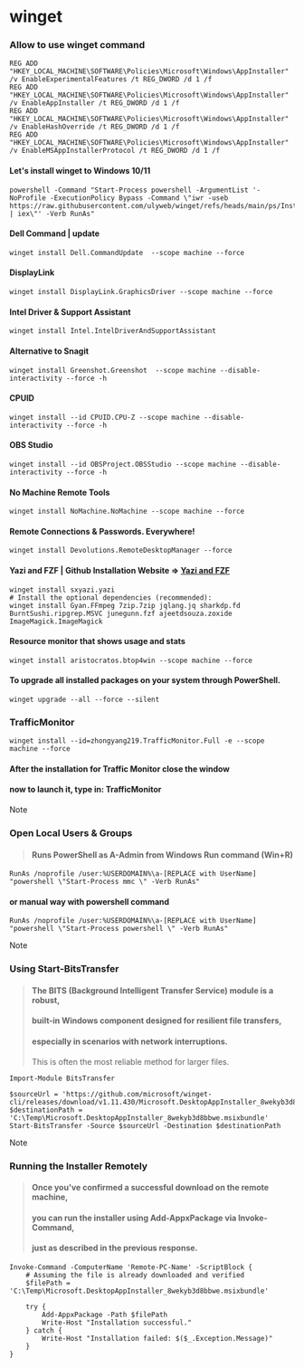 # winget




### Allow to use winget command

````
REG ADD "HKEY_LOCAL_MACHINE\SOFTWARE\Policies\Microsoft\Windows\AppInstaller" /v EnableExperimentalFeatures /t REG_DWORD /d 1 /f
REG ADD "HKEY_LOCAL_MACHINE\SOFTWARE\Policies\Microsoft\Windows\AppInstaller" /v EnableAppInstaller /t REG_DWORD /d 1 /f
REG ADD "HKEY_LOCAL_MACHINE\SOFTWARE\Policies\Microsoft\Windows\AppInstaller" /v EnableHashOverride /t REG_DWORD /d 1 /f
REG ADD "HKEY_LOCAL_MACHINE\SOFTWARE\Policies\Microsoft\Windows\AppInstaller" /v EnableMSAppInstallerProtocol /t REG_DWORD /d 1 /f
````

#### Let's install winget to Windows 10/11
````
powershell -Command "Start-Process powershell -ArgumentList '-NoProfile -ExecutionPolicy Bypass -Command \"iwr -useb https://raw.githubusercontent.com/ulyweb/winget/refs/heads/main/ps/Installer_Winget1.ps1 | iex\"' -Verb RunAs"
````

#### Dell Command | update

````
winget install Dell.CommandUpdate  --scope machine --force
````


#### DisplayLink

````
winget install DisplayLink.GraphicsDriver --scope machine --force
````

####  Intel Driver & Support Assistant

````
winget install Intel.IntelDriverAndSupportAssistant
````



#### Alternative to Snagit

````
winget install Greenshot.Greenshot  --scope machine --disable-interactivity --force -h
````


#### CPUID

````
winget install --id CPUID.CPU-Z --scope machine --disable-interactivity --force -h
````

#### OBS Studio

````
winget install --id OBSProject.OBSStudio --scope machine --disable-interactivity --force -h
````

#### No Machine Remote Tools

````
winget install NoMachine.NoMachine --scope machine --force
````


#### Remote Connections & Passwords. Everywhere!

````
winget install Devolutions.RemoteDesktopManager --force
````

#### Yazi and FZF | **Github Installation Website** => [Yazi and FZF](https://yazi-rs.github.io/docs/installation)
````
winget install sxyazi.yazi
# Install the optional dependencies (recommended):
winget install Gyan.FFmpeg 7zip.7zip jqlang.jq sharkdp.fd BurntSushi.ripgrep.MSVC junegunn.fzf ajeetdsouza.zoxide ImageMagick.ImageMagick
````

#### Resource monitor that shows usage and stats

````
winget install aristocratos.btop4win --scope machine --force
````


####  To upgrade all installed packages on your system through PowerShell.

````
winget upgrade --all --force --silent
````

### TrafficMonitor

````
winget install --id=zhongyang219.TrafficMonitor.Full -e --scope machine --force
````

#### After the installation for Traffic Monitor close the window

#### now to launch it, type in: TrafficMonitor

> [!NOTE]
> ### Open Local Users & Groups
> > #### **Runs PowerShell as A-Admin from Windows Run command (Win+R)**

````
RunAs /noprofile /user:%USERDOMAIN%\a-[REPLACE with UserName] "powershell \"Start-Process mmc \" -Verb RunAs"
````


#### or manual way with powershell command

````
RunAs /noprofile /user:%USERDOMAIN%\a-[REPLACE with UserName] "powershell \"Start-Process powershell \" -Verb RunAs"
````


> [!NOTE]
> ### Using Start-BitsTransfer
> > #### The BITS (Background Intelligent Transfer Service) module is a robust,
> > #### built-in Windows component designed for resilient file transfers,
> > #### especially in scenarios with network interruptions.
> > This is often the most reliable method for larger files.

````
Import-Module BitsTransfer

$sourceUrl = 'https://github.com/microsoft/winget-cli/releases/download/v1.11.430/Microsoft.DesktopAppInstaller_8wekyb3d8bbwe.msixbundle'
$destinationPath = 'C:\Temp\Microsoft.DesktopAppInstaller_8wekyb3d8bbwe.msixbundle'
Start-BitsTransfer -Source $sourceUrl -Destination $destinationPath
````




> [!NOTE]
> ### Running the Installer Remotely
> > #### Once you've confirmed a successful download on the remote machine,
> > #### you can run the installer using Add-AppxPackage via Invoke-Command,
> > #### just as described in the previous response.

````
Invoke-Command -ComputerName 'Remote-PC-Name' -ScriptBlock {
    # Assuming the file is already downloaded and verified
    $filePath = 'C:\Temp\Microsoft.DesktopAppInstaller_8wekyb3d8bbwe.msixbundle'
    
    try {
        Add-AppxPackage -Path $filePath
        Write-Host "Installation successful."
    } catch {
        Write-Host "Installation failed: $($_.Exception.Message)"
    }
}
````
